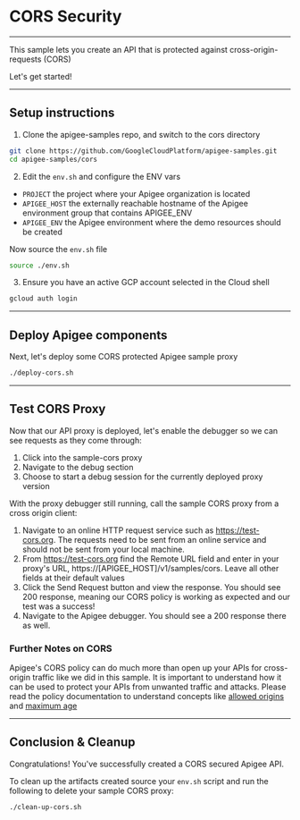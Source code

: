 # CORS Security

---
This sample lets you create an API that is protected against cross-origin-requests (CORS)

Let's get started!

---

## Setup instructions

1. Clone the apigee-samples repo, and switch to the cors directory

```bash
git clone https://github.com/GoogleCloudPlatform/apigee-samples.git
cd apigee-samples/cors
```

2. Edit the `env.sh` and configure the ENV vars

* `PROJECT` the project where your Apigee organization is located
* `APIGEE_HOST` the externally reachable hostname of the Apigee environment group that contains APIGEE_ENV
* `APIGEE_ENV` the Apigee environment where the demo resources should be created

Now source the `env.sh` file

```bash
source ./env.sh
```

3. Ensure you have an active GCP account selected in the Cloud shell

```sh
gcloud auth login
```
---

## Deploy Apigee components

Next, let's deploy some CORS protected Apigee sample proxy

```bash
./deploy-cors.sh
```

---

## Test CORS Proxy

Now that our API proxy is deployed, let's enable the debugger so we can see requests as they come through:
1. Click into the sample-cors proxy
2. Navigate to the debug section
3. Choose to start a debug session for the currently deployed proxy version

With the proxy debugger still running, call the sample CORS proxy from a cross origin client:
1. Navigate to an online HTTP request service such as https://test-cors.org. The requests need to be sent from an online service and should not be sent from your local machine.
2. From https://test-cors.org find the Remote URL field and enter in your proxy's URL, https://\[APIGEE_HOST\]/v1/samples/cors. Leave all other fields at their default values
3. Click the Send Request button and view the response. You should see 200 response, meaning our CORS policy is working as expected and our test was a success!
4. Navigate to the Apigee debugger. You should see a 200 response there as well.

### Further Notes on CORS
Apigee's CORS policy can do much more than open up your APIs for cross-origin traffic like we did in this sample. It is important to understand how it can be used to protect your APIs from unwanted traffic and attacks. Please read the policy documentation to understand concepts like [allowed origins](https://cloud.google.com/apigee/docs/api-platform/reference/policies/cors-policy#allow-origins) and [maximum  age](https://cloud.google.com/apigee/docs/api-platform/reference/policies/cors-policy#max-age)

---
## Conclusion & Cleanup

<walkthrough-conclusion-trophy></walkthrough-conclusion-trophy>

Congratulations! You've successfully created a CORS secured Apigee API.

<walkthrough-inline-feedback></walkthrough-inline-feedback>

To clean up the artifacts created source your `env.sh` script and run the following to delete your sample CORS proxy:

```bash
./clean-up-cors.sh
```